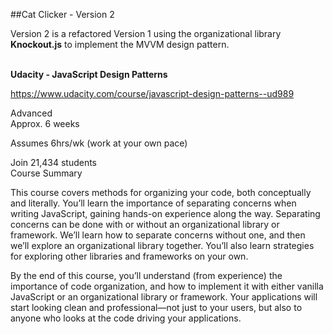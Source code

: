 ##Cat Clicker - Version 2

Version 2 is a refactored Version 1 using the organizational library **Knockout.js** to implement the MVVM design pattern.<br><br>

**Udacity - JavaScript Design Patterns**

https://www.udacity.com/course/javascript-design-patterns--ud989<br>

Advanced<br>
Approx. 6 weeks

Assumes 6hrs/wk (work at your own pace)

Join 21,434 students<br>
Course Summary

This course covers methods for organizing your code, both conceptually and literally. You’ll learn the importance of 
separating concerns when writing JavaScript, gaining hands-on experience along the way. Separating concerns can be 
done with or without an organizational library or framework. We’ll learn how to separate concerns without one, and 
then we’ll explore an organizational library together. You’ll also learn strategies for exploring other libraries 
and frameworks on your own.

By the end of this course, you’ll understand (from experience) the importance of code organization, and how to 
implement it with either vanilla JavaScript or an organizational library or framework. Your applications will 
start looking clean and professional—not just to your users, but also to anyone who looks at the code driving 
your applications.
